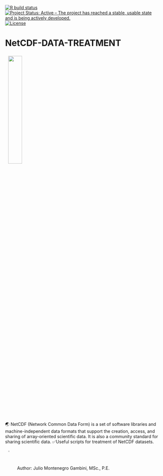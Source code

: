 [![R build status](https://img.shields.io/badge/build-passing-brightgreen)](https://github.com/Hydroenvironment/CMIP6-WORLDCLIM-HANDLING/actions)
[![Project Status: Active – The project has reached a stable, usable
state and is being actively
developed.](https://www.repostatus.org/badges/latest/active.svg)](https://www.repostatus.org/#active)
[![License](https://img.shields.io/badge/license-MIT-green)](https://opensource.org/licenses/MIT)

# NetCDF-DATA-TREATMENT
<img src="https://www.researchgate.net/publication/315950787/figure/fig3/AS:567797237248005@1512384818972/An-example-of-how-a-dataset-netCDF-or-xarray-for-a-weather-forecast-might-be.png" align="center" hspace="10" vspace="6" width="30%"></a>

🌏 NetCDF (Network Common Data Form) is a set of software libraries and machine-independent data formats that support the creation, access, and sharing of array-oriented scientific data. It is also a community standard for sharing scientific data.
✅Useful scripts for treatment of NetCDF datasets.

<img src="https://icons-for-free.com/iconfiles/png/512/command+console+php+programmer+prompt+seo+icon-1320191020194645741.png" align="center" hspace="10" vspace="6" width="3%"></a>
Author: Julio Montenegro Gambini, MSc., P.E.
